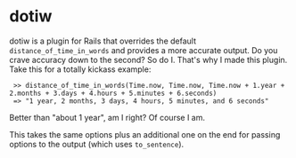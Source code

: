 # dotiw

dotiw is a plugin for Rails that overrides the default `distance_of_time_in_words` and provides a more accurate output. Do you crave accuracy down to the second? So do I. That's why I made this plugin. Take this for a totally kickass example:

     >> distance_of_time_in_words(Time.now, Time.now, Time.now + 1.year + 2.months + 3.days + 4.hours + 5.minutes + 6.seconds)
     => "1 year, 2 months, 3 days, 4 hours, 5 minutes, and 6 seconds"
     
Better than "about 1 year", am I right? Of course I am.

This takes the same options plus an additional one on the end for passing options to the output (which uses `to_sentence`). 